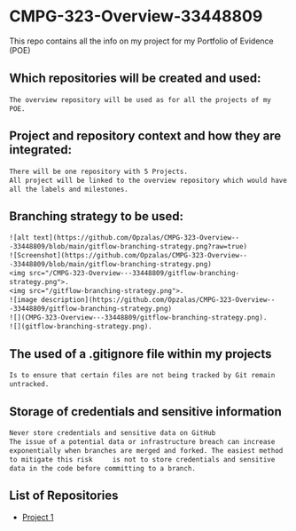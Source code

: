 # CMPG-323-Overview-33448809
This repo contains all the info on my project for my Portfolio of Evidence (POE)

## Which repositories will be created and used:
	The overview repository will be used as for all the projects of my POE.
	
## Project and repository context and how they are integrated:
	There will be one repository with 5 Projects.
	All project will be linked to the overview repository which would have all the labels and milestones.

## Branching strategy to be used:
	
	![alt text](https://github.com/Opzalas/CMPG-323-Overview---33448809/blob/main/gitflow-branching-strategy.png?raw=true)
	![Screenshot](https://github.com/Opzalas/CMPG-323-Overview---33448809/blob/main/gitflow-branching-strategy.png)
	<img src="/CMPG-323-Overview---33448809/gitflow-branching-strategy.png">.
	<img src="/gitflow-branching-strategy.png">.
	![image description](https://github.com/Opzalas/CMPG-323-Overview---33448809/gitflow-branching-strategy.png)
	![](CMPG-323-Overview---33448809/gitflow-branching-strategy.png).
	![](gitflow-branching-strategy.png).


## The used of a .gitignore file within my projects
	Is to ensure that certain files are not being tracked by Git remain untracked.

## Storage of credentials and sensitive information

	Never store credentials and sensitive data on GitHub
	The issue of a potential data or infrastructure breach can increase exponentially when branches are merged and forked. The easiest method to mitigate this risk 	is not to store credentials and sensitive data in the code before committing to a branch.

## List of Repositories
- <a href="https://github.com/Opzalas/CMPG-323-Overview---33448809" target="_blank">Project 1</a>
